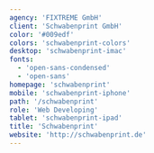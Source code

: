 ```yaml
---
agency: 'FIXTREME GmbH'
client: 'Schwabenprint GmbH'
color: '#009edf'
colors: 'schwabenprint-colors'
desktop: 'schwabenprint-imac'
fonts:
  - 'open-sans-condensed'
  - 'open-sans'
homepage: 'schwabenprint'
mobile: 'schwabenprint-iphone'
path: '/schwabenprint'
role: 'Web Developing'
tablet: 'schwabenprint-ipad'
title: 'Schwabenprint'
website: 'http://schwabenprint.de'
---
```


